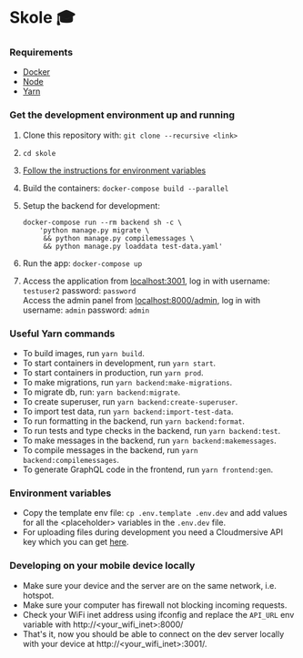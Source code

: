 # Skole :mortar_board:

### Requirements

- [Docker](https://www.docker.com/)
- [Node](https://nodejs.org/en/)
- [Yarn](https://yarnpkg.com/lang/en/)

### Get the development environment up and running

1. Clone this repository with: `git clone --recursive <link>`

2. `cd skole`

3. [Follow the instructions for environment variables](#environment-variables)

4. Build the containers: `docker-compose build --parallel`

5. Setup the backend for development:

       docker-compose run --rm backend sh -c \
           'python manage.py migrate \
            && python manage.py compilemessages \
            && python manage.py loaddata test-data.yaml'

6. Run the app: `docker-compose up`

7. Access the application from <localhost:3001>, log in with username: `testuser2` password: `password`  
   Access the admin panel from <localhost:8000/admin>, log in with username: `admin` password: `admin`

### Useful Yarn commands

- To build images, run `yarn build`.
- To start containers in development, run `yarn start`.
- To start containers in production, run `yarn prod`.
- To make migrations, run `yarn backend:make-migrations`.
- To migrate db, run: `yarn backend:migrate`.
- To create superuser, run `yarn backend:create-superuser`.
- To import test data, run `yarn backend:import-test-data`.
- To run formatting in the backend, run `yarn backend:format`.
- To run tests and type checks in the backend, run `yarn backend:test`.
- To make messages in the backend, run `yarn backend:makemessages`.
- To compile messages in the backend, run `yarn backend:compilemessages`.
- To generate GraphQL code in the frontend, run `yarn frontend:gen`.

### Environment variables

- Copy the template env file: `cp .env.template .env.dev` and add values for all the \<placeholder\> variables in the `.env.dev` file. 
- For uploading files during development you need a Cloudmersive API key which you can get [here](https://www.cloudmersive.com/).

### Developing on your mobile device locally

- Make sure your device and the server are on the same network, i.e. hotspot.
- Make sure your computer has firewall not blocking incoming requests.
- Check your WiFi inet address using ifconfig and replace the `API_URL` env variable with http://<your_wifi_inet>:8000/
- That's it, now you should be able to connect on the dev server locally with your device at http://<your_wifi_inet>:3001/.
